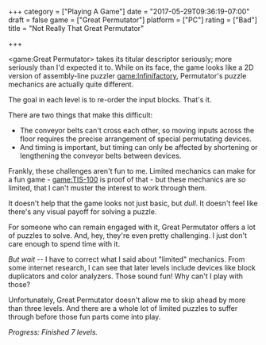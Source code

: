 +++
category = ["Playing A Game"]
date = "2017-05-29T09:36:19-07:00"
draft = false
game = ["Great Permutator"]
platform = ["PC"]
rating = ["Bad"]
title = "Not Really That Great Permutator"

+++

<game:Great Permutator> takes its titular descriptor seriously; more seriously than I'd expected it to.  While on its face, the game looks like a 2D version of assembly-line puzzler <game:Infinifactory>, Permutator's puzzle mechanics are actually quite different.

The goal in each level is to re-order the input blocks.  That's it.

There are two things that make this difficult:

* The conveyor belts can't cross each other, so moving inputs across the floor requires the precise arrangement of special permutating devices.
* And timing is important, but timing can only be affected by shortening or lengthening the conveyor belts between devices.

Frankly, these challenges aren't fun to me.  Limited mechanics can make for a fun game - <game:TIS-100> is proof of that - but these mechanics are <i>so</i> limited, that I can't muster the interest to work through them.

It doesn't help that the game looks not just basic, but <i>dull</i>.  It doesn't feel like there's any visual payoff for solving a puzzle.

For someone who can remain engaged with it, Great Permutator offers a lot of puzzles to solve.  And, hey, they're even pretty challenging.  I just don't care enough to spend time with it.

<i>But wait</i> -- I have to correct what I said about "limited" mechanics.  From some internet research, I can see that later levels include devices like block duplicators and color analyzers.  Those sound fun!  Why can't I play with those?

Unfortunately, Great Permutator doesn't allow me to skip ahead by more than three levels.  And there are a whole lot of limited puzzles to suffer through before those fun parts come into play.

<i>Progress: Finished 7 levels.</i>
